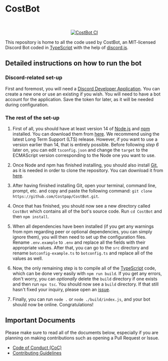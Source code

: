 # CostBot

<div align="center">
<br role="presentation" />
<p>
<a href="https://github.com/Costpap/CostBot/actions"><img src="https://github.com/Costpap/CostBot/workflows/CostBot%20Continuous%20Integration/badge.svg" alt="CostBot CI"/></a>
</p>
</div>

This repository is home to all the code used by CostBot, an MIT-licensed Discord Bot coded in [TypeScript](https://www.typescriptlang.org/) with the help of [discord.js](https://github.com/discordjs/discord.js).

## Detailed instructions on how to run the bot

### Discord-related set-up

First and foremost, you will need a [Discord Developer Application](https://discord.com/developers/applications). You can create a new one or use an existing if you wish. You will need to have a bot account for the application. Save the token for later, as it will be needed during configuration.

### The rest of the set-up

1. First of all, you should have at least version 14 of [Node.js](https://nodejs.org/) and [npm](https://www.npmjs.com/) installed. You can download them from [here](https://nodejs.org/en/download/). We recommend using the latest Long Term Support (LTS) release.
   However, if you want to use a version earlier than 14, that is entirely possible. Before following _step 6_ later on, you can edit `tsconfig.json` and change the `target` to the ECMAScript version corresponding to the Node one you want to use.

2. Once Node and npm has finished installing, you should also install [Git](https://git-scm.com/), as it is needed in order to clone the repository. You can download it from [here](https://git-scm.com/downloads).

3. After having finished installing Git, open your terminal, command line, prompt, etc. and copy and paste the following command: `git clone https://github.com/Costpap/CostBot.git`.

4. Once that has finished, you should now see a new directory called `CostBot` which contains all of the bot's source code. Run `cd CostBot` and then `npm install`.

5. When all dependencies have been installed (if you get any warnings from npm regarding peer or optional dependencies, you can simply ignore them), you will then need to set up the configuration files. Rename `.env.example` to `.env` and replace all the fields with their appropriate values. After that, you can go to the `src` directory and rename `botconfig-example.ts` to `botconfig.ts` and replace all of the values as well.

6. Now, the only remaining step is to compile all of the [TypeScript](https://www.typescriptlang.org/) code, which can be done very easily with `npm run build`. If you get any errors, don't worry, you can _optionally_ delete the `build` directory if one exists and then run `npx tsc`. You should now see a `build` directory. If that still hasn't fixed your inquiry, please open an [issue](https://github.com/Costpap/CostBot/issues/new/choose).

7. Finally, you can run `node .` or `node ./build/index.js`, and your bot should now be online. Congratulations!

## Important Documents

Please make sure to read all of the documents below, especially if you are planning on making contributions such as opening a Pull Request or Issue.

-   [Code of Conduct (CoC)](.github/CODE_OF_CONDUCT.md)
-   [Contributing Guidelines](.github/CONTRIBUTING.md)
